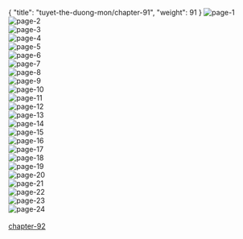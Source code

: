 { "title": "tuyet-the-duong-mon/chapter-91", "weight": 91 }
<img src="tuyet-the-duong-mon_0091_01-f74d1833d3b1b2a45f98c06b500ca375.webp" alt="page-1" origin="http://1.bp.blogspot.com/-PRwc3Brue_o/WEfuuQWNdMI/AAAAAAAALvI/fs_-Q5bIJe8DAdssQf_9ZdNOJfgdCcxQQCLcB/s1600/1.jpg?imgmax=0"><br/>
<img src="tuyet-the-duong-mon_0091_02-d8f59548a1e65de2b3bba1392edb3cbc.webp" alt="page-2" origin="http://1.bp.blogspot.com/-iuI_6P_Iwt4/WEfuwkVPKOI/AAAAAAAALvw/DPgvy-FGmmIEfE-Z_6BJmz3xaQtLZakdQCLcB/s1600/2.jpg?imgmax=0"><br/>
<img src="tuyet-the-duong-mon_0091_03-cb142ea7ffe16aefef633614a4af6790.webp" alt="page-3" origin="http://1.bp.blogspot.com/-XMwoyRSUO10/WEfuxgkOwXI/AAAAAAAALwI/WxmpE6df3tExPbIsyLCB4u88NuqsufC9wCLcB/s1600/3.jpg?imgmax=0"><br/>
<img src="tuyet-the-duong-mon_0091_04-012f24983418720192e2dc3c3a83089e.webp" alt="page-4" origin="http://1.bp.blogspot.com/-jh7fjeBS11Q/WEfuxshlHTI/AAAAAAAALwM/YYSA3lWtfP0VIsS1BYIp3YvS1N7hXdfggCLcB/s1600/4.jpg?imgmax=0"><br/>
<img src="tuyet-the-duong-mon_0091_05-d08d4ad4bc0d3127ac09841f431c4dc7.webp" alt="page-5" origin="http://1.bp.blogspot.com/-lMJ0jTzZf8E/WEfuxzL8pNI/AAAAAAAALwQ/cTN7jrlh9P8coNb73Ci2NRB6uXF4semnQCLcB/s1600/5.jpg?imgmax=0"><br/>
<img src="tuyet-the-duong-mon_0091_06-f11598288fac006ac82d1ed4a5b4be58.webp" alt="page-6" origin="http://1.bp.blogspot.com/-BLPcs0nWkMU/WEfuyFpO8kI/AAAAAAAALwU/enkNl-X3CBsvKe3p_EvEUNEr5wn0UxnMwCLcB/s1600/6.jpg?imgmax=0"><br/>
<img src="tuyet-the-duong-mon_0091_07-bbd04596cde24b611071f3ebfc4ee6d8.webp" alt="page-7" origin="http://1.bp.blogspot.com/-GH84VKpBgiM/WEfuyMMBvyI/AAAAAAAALwY/5tM-HiywQwwNVAtbkXH3nZVVQ-J5jqS5gCLcB/s1600/7.jpg?imgmax=0"><br/>
<img src="tuyet-the-duong-mon_0091_08-5318a40f069e15177c051fdc54bdfb26.webp" alt="page-8" origin="http://1.bp.blogspot.com/-WklsKGMUJIo/WEfuyZMirsI/AAAAAAAALwc/vRh56hciu4geArTP1682Xydg6x7zq9mUQCLcB/s1600/8.jpg?imgmax=0"><br/>
<img src="tuyet-the-duong-mon_0091_09-fd3b868981d60f59b7ffab950554c8d8.webp" alt="page-9" origin="http://1.bp.blogspot.com/-Mi5CP3P8Yv0/WEfuyklgn4I/AAAAAAAALwg/L7nXSI8sDvw5AZZjUkMsnDMxPX54nz1sgCLcB/s1600/9.jpg?imgmax=0"><br/>
<img src="tuyet-the-duong-mon_0091_10-3dd5f9e624be78bdb6e295a7cc80e042.webp" alt="page-10" origin="http://1.bp.blogspot.com/-duNCeUvcCAg/WEfuuTTYc-I/AAAAAAAALvA/JeUd2IQ31rY4zXd8FTedE8XLxnKmvgLzgCLcB/s1600/10.jpg?imgmax=0"><br/>
<img src="tuyet-the-duong-mon_0091_11-e8e8543df32cca99875434a390032e96.webp" alt="page-11" origin="http://1.bp.blogspot.com/-8IjId2zSGnU/WEfuu2b7AoI/AAAAAAAALvM/KBFEsSzmQgY4qfwH--6qo8vXgSNoe5XEACLcB/s1600/11.jpg?imgmax=0"><br/>
<img src="tuyet-the-duong-mon_0091_12-0bc8a8d41672fc9fc2a7347cd11a750b.webp" alt="page-12" origin="http://1.bp.blogspot.com/-tQ6SHHHneLo/WEfuu_GPngI/AAAAAAAALvQ/1lmaqjxf7A0mN8Jg2OIkPounLFk-YWPggCLcB/s1600/12.jpg?imgmax=0"><br/>
<img src="tuyet-the-duong-mon_0091_13-4a5d80474af063273b5a713c573dc265.webp" alt="page-13" origin="http://1.bp.blogspot.com/-jr9TVqhVD8E/WEfuvKPO5tI/AAAAAAAALvU/1SIRrmMXW7UrY2PzBchSEBaiwrSlGXSFACLcB/s1600/13.jpg?imgmax=0"><br/>
<img src="tuyet-the-duong-mon_0091_14-ce6b3bc8b4c277f7b4979055dd3a4833.webp" alt="page-14" origin="http://1.bp.blogspot.com/-uNNG9_ERJHQ/WEfuvszyxWI/AAAAAAAALvc/yRPL2aZFd3sflh4puX7bAXcehd8FcisdwCLcB/s1600/14.jpg?imgmax=0"><br/>
<img src="tuyet-the-duong-mon_0091_15-8a886dd735ed5ea158f46664c9178ad5.webp" alt="page-15" origin="http://1.bp.blogspot.com/-9xsyd1N_NYA/WEfuvrp5txI/AAAAAAAALvY/OclvucT3xTMih7mE15wOZQZ8IBPnAaAfwCLcB/s1600/15.jpg?imgmax=0"><br/>
<img src="tuyet-the-duong-mon_0091_16-0682ea1018a1b47c25aeda6f54fbe6a4.webp" alt="page-16" origin="http://1.bp.blogspot.com/-F4qoWwCsECw/WEfuv6ffkUI/AAAAAAAALvg/NUW1grxqkGY0X6vHm0EYYY72ABPkPyPVwCLcB/s1600/16.jpg?imgmax=0"><br/>
<img src="tuyet-the-duong-mon_0091_17-a4898b6816ab467f54ed723fc34b4566.webp" alt="page-17" origin="http://1.bp.blogspot.com/-WqXe_SpctTs/WEfuwFtcbGI/AAAAAAAALvk/LtmOtA1vr9kJOVr9JL0uWbKqVDSUfoXfgCLcB/s1600/17.jpg?imgmax=0"><br/>
<img src="tuyet-the-duong-mon_0091_18-58f7ef0cac91cf23905a27d6769e30a9.webp" alt="page-18" origin="http://1.bp.blogspot.com/-gDT0z0vCyOk/WEfuwOQBsiI/AAAAAAAALvo/DWBvGmMhwoke39doEKUT9PjMcA2nA6VfgCLcB/s1600/18.jpg?imgmax=0"><br/>
<img src="tuyet-the-duong-mon_0091_19-4620d1e94f3cd74f393cf78b7d17b568.webp" alt="page-19" origin="http://1.bp.blogspot.com/-DvCrBMURGBo/WEfuwSDn8oI/AAAAAAAALvs/FzJQTuR3tuwOrUY02oPgt5wwuzJQmRnvQCLcB/s1600/19.jpg?imgmax=0"><br/>
<img src="tuyet-the-duong-mon_0091_20-91d7abe1bfec65139895ae0fb38beb66.webp" alt="page-20" origin="http://1.bp.blogspot.com/-0zzXEB_iKPw/WEfuw4-QHDI/AAAAAAAALv0/xYRe52o2Znskq3nRBtWTcBJViInk6EbygCLcB/s1600/20.jpg?imgmax=0"><br/>
<img src="tuyet-the-duong-mon_0091_21-4e3e72122a6a574ce4d9bc141a816312.webp" alt="page-21" origin="http://1.bp.blogspot.com/-2CzRk2aCV_k/WEfuxKsiQTI/AAAAAAAALv4/WU56XkW0oPoYvNkEa_57ET3ZK40GovLegCLcB/s1600/21.jpg?imgmax=0"><br/>
<img src="tuyet-the-duong-mon_0091_22-9fb56225710e29032904c19d7700416c.webp" alt="page-22" origin="http://1.bp.blogspot.com/-C_iZG6-N7wQ/WEfuxK_9pGI/AAAAAAAALwA/c9hQHbIyRVgNmIdzfmXMuK7XbodD4sWjQCLcB/s1600/22.jpg?imgmax=0"><br/>
<img src="tuyet-the-duong-mon_0091_23-e628f14ac84b15a41c215fcf466cc0b2.webp" alt="page-23" origin="http://1.bp.blogspot.com/-FumJmErG2t4/WEfuxcSUomI/AAAAAAAALv8/swlnXOI20A0beUnoCUVAfHe0h1_ACoDJACLcB/s1600/23.jpg?imgmax=0"><br/>
<img src="tuyet-the-duong-mon_0091_24-e3ae3ae4a5236366bff83af9d6702a1f.webp" alt="page-24" origin="http://1.bp.blogspot.com/-3Tdha0qfpdA/WEfuxW0M2II/AAAAAAAALwE/XhcuQQXKswItByyjrJIBWNyLxAKT9OxfwCLcB/s1600/24.jpg?imgmax=0"><br/>
<br/><a class="nextchap" href="/tuyet-the-duong-mon/chapter-92">chapter-92</a>
